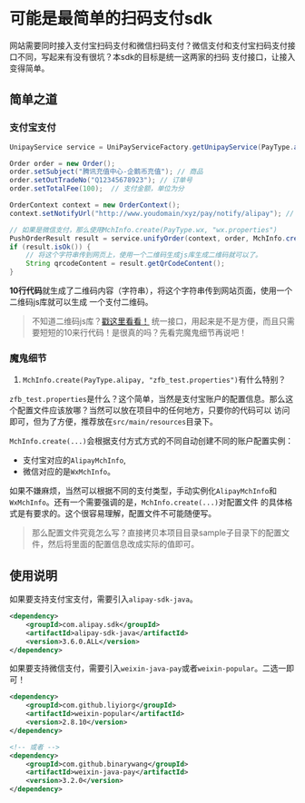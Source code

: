 # 可能是最简单的扫码支付sdk

网站需要同时接入支付宝扫码支付和微信扫码支付？微信支付和支付宝扫码支付接口不同，写起来有没有很坑？本sdk的目标是统一这两家的扫码
支付接口，让接入变得简单。

## 简单之道

### 支付宝支付

```java
UnipayService service = UniPayServiceFactory.getUnipayService(PayType.alipay); // 使用微信支付使用PayType.wx

Order order = new Order();
order.setSubject("腾讯充值中心-企鹅币充值"); // 商品
order.setOutTradeNo("Q12345678923"); // 订单号
order.setTotalFee(100);  // 支付金额，单位为分

OrderContext context = new OrderContext();
context.setNotifyUrl("http://www.youdomain/xyz/pay/notify/alipay"); // 接收支付回调的url

// 如果是微信支付，那么使用MchInfo.create(PayType.wx, "wx.properties")
PushOrderResult result = service.unifyOrder(context, order, MchInfo.create(PayType.alipay, "zfb_test.properties"));
if (result.isOk()) {
    // 将这个字符串传到网页上，使用一个二维码生成js库生成二维码就可以了。
    String qrcodeContent = result.getQrCodeContent();
}
```

**10行代码**就生成了二维码内容（字符串），将这个字符串传到网站页面，使用一个二维码js库就可以生成
一个支付二维码。

> 不知道二维码js库？[戳这里看看！](https://github.com/davidshimjs/qrcodejs)
> 统一接口，用起来是不是方便，而且只需要短短的10来行代码！是很真的吗？先看完魔鬼细节再说吧！

### 魔鬼细节

1. `MchInfo.create(PayType.alipay, "zfb_test.properties")`有什么特别？

`zfb_test.properties`是什么？这个简单，当然是支付宝账户的配置信息。那么这个配置文件应该放哪？当然可以放在项目中的任何地方，只要你的代码可以
访问即可，但为了方便，推荐放在`src/main/resources`目录下。

`MchInfo.create(...)`会根据支付方式方式的不同自动创建不同的账户配置实例：

* 支付宝对应的`AlipayMchInfo`,
* 微信对应的是`WxMchInfo`。

如果不嫌麻烦，当然可以根据不同的支付类型，手动实例化`AlipayMchInfo`和`WxMchInfo`。还有一个需要强调的是，`MchInfo.create(...)`对配置文件
的具体格式是有要求的。这个很容易理解，配置文件不可能随便写。

> 那么配置文件究竟怎么写？直接拷贝本项目目录sample子目录下的配置文件，然后将里面的配置信息改成实际的值即可。

## 使用说明

如果要支持支付宝支付，需要引入`alipay-sdk-java`。

```xml
<dependency>
    <groupId>com.alipay.sdk</groupId>
    <artifactId>alipay-sdk-java</artifactId>
    <version>3.6.0.ALL</version>
</dependency>
```

如果要支持微信支付，需要引入`weixin-java-pay`或者`weixin-popular`。二选一即可！

```xml
<dependency>
    <groupId>com.github.liyiorg</groupId>
    <artifactId>weixin-popular</artifactId>
    <version>2.8.10</version>
</dependency>

<!-- 或者 -->
<dependency>
    <groupId>com.github.binarywang</groupId>
    <artifactId>weixin-java-pay</artifactId>
    <version>3.2.0</version>
</dependency>
```
